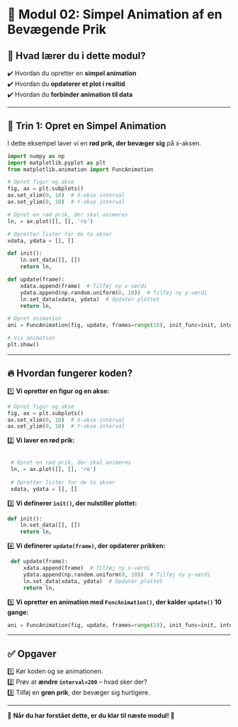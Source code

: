 # 🔴 Modul 02: Simpel Animation af en Bevægende Prik

## 📌 Hvad lærer du i dette modul?
✔️ Hvordan du opretter en **simpel animation**  
✔️ Hvordan du **opdaterer et plot i realtid**  
✔️ Hvordan du **forbinder animation til data**  

---

## 📌 Trin 1: Opret en Simpel Animation
I dette eksempel laver vi en **rød prik, der bevæger sig** på x-aksen.

```python
import numpy as np
import matplotlib.pyplot as plt
from matplotlib.animation import FuncAnimation

# Opret figur og akse
fig, ax = plt.subplots()
ax.set_xlim(0, 10)  # X-akse interval
ax.set_ylim(0, 10)  # Y-akse interval

# Opret en rød prik, der skal animeres
ln, = ax.plot([], [], 'ro')

# Opretter lister for de to akser
xdata, ydata = [], []

def init():
    ln.set_data([], [])
    return ln,

def update(frame):
    xdata.append(frame)  # Tilføj ny x-værdi
    ydata.append(np.random.uniform(0, 10))  # Tilføj ny y-værdi
    ln.set_data(xdata, ydata)  # Opdater plottet
    return ln,

# Opret animation
ani = FuncAnimation(fig, update, frames=range(10), init_func=init, interval=500, blit=True)

# Vis animation
plt.show()
```

---

## 🔥 Hvordan fungerer koden?
1️⃣ **Vi opretter en figur og en akse:**  
   ```python
   # Opret figur og akse
   fig, ax = plt.subplots()
   ax.set_xlim(0, 10)  # X-akse interval
   ax.set_ylim(0, 10)  # Y-akse interval
   ```

2️⃣ **Vi laver en rød prik:**  
   ```python
    
    # Opret en rød prik, der skal animeres
    ln, = ax.plot([], [], 'ro')
    
    # Opretter lister for de to akser
    xdata, ydata = [], []
   ```

3️⃣ **Vi definerer `init()`, der nulstiller plottet:**  
   ```python
   def init():
       ln.set_data([], [])
       return ln,
   ```

4️⃣ **Vi definerer `update(frame)`, der opdaterer prikken:**  
   ```python
    def update(frame):
        xdata.append(frame)  # Tilføj ny x-værdi
        ydata.append(np.random.uniform(0, 10))  # Tilføj ny y-værdi
        ln.set_data(xdata, ydata)  # Opdater plottet
        return ln,
   ```

5️⃣ **Vi opretter en animation med `FuncAnimation()`, der kalder `update()` 10 gange:**  
   ```python
   ani = FuncAnimation(fig, update, frames=range(10), init_func=init, interval=500, blit=True)
   ```

---

## ✅ Opgaver
1️⃣ Kør koden og se animationen.  
2️⃣ Prøv at **ændre `interval=200`** – hvad sker der?  
3️⃣ Tilføj en **grøn prik**, der bevæger sig hurtigere.  

---

🔹 **Når du har forstået dette, er du klar til næste modul! 🚀**
